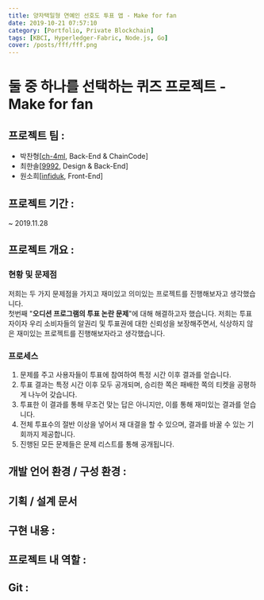 ```yaml
---
title: 양자택일형 연예인 선호도 투표 앱 - Make for fan
date: 2019-10-21 07:57:10
category: [Portfolio, Private Blockchain]
tags: [KBCI, Hyperledger-Fabric, Node.js, Go]
cover: /posts/fff/fff.png
---
```

# 둘 중 하나를 선택하는 퀴즈 프로젝트 - Make for fan

## 프로젝트 팀 :
- 박찬형[[ch-4ml](https://github.com/ch-4ml), Back-End & ChainCode]
- 최한솔[[9992](https://github.com/9992), Design & Back-End]
- 원소희[[infiduk](https://github.com/infiduk), Front-End]

## 프로젝트 기간 :
~ 2019.11.28

## 프로젝트 개요 :  

### 현황 및 문제점
저희는 두 가지 문제점을 가지고 재미있고 의미있는 프로젝트를 진행해보자고 생각했습니다.<br> 첫번째 "**오디션 프로그램의 투표 논란 문제**"에 대해 해결하고자 했습니다. 저희는 투표자이자 우리 소비자들의 알권리 및 투표권에 대한 신뢰성을 보장해주면서, 식상하지 않은 재미있는 프로젝트를 진행해보자라고 생각했습니다. <br> 

### 프로세스
1. 문제를 주고 사용자들이 투표에 참여하여 특정 시간 이후 결과를 얻습니다. 
2. 투표 결과는 특정 시간 이후 모두 공개되며, 승리한 쪽은 패배한 쪽의 티켓을 공평하게 나누어 갖습니다.
3. 투표한 이 결과를 통해 무조건 맞는 답은 아니지만, 이를 통해 재미있는 결과를 얻습니다.
4. 전체 투표수의 절반 이상을 넣어서 재 대결을 할 수 있으며, 결과를 바꿀 수 있는 기회까지 제공합니다.
5. 진행된 모든 문제들은 문제 리스트를 통해 공개됩니다.

## 개발 언어 환경 / 구성 환경 :

## 기획 / 설계 문서

## 구현 내용 : 

## 프로젝트 내 역할 :

## Git :